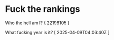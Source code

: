 # Fuck the rankings

Who the hell am I?
{ 22198105 }

What fucking year is it?
[ 2025-04-09T04:06:40Z ]
